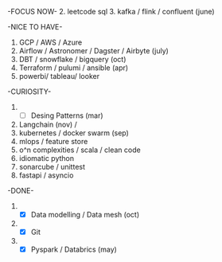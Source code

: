 -FOCUS NOW-
2. leetcode sql
3. kafka / flink / confluent (june)

-NICE TO HAVE-
1. GCP / AWS / Azure
2. Airflow / Astronomer / Dagster / Airbyte (july)
3. DBT / snowflake / bigquery (oct)
4. Terraform / pulumi / ansible (apr)
5. powerbi/ tableau/ looker

-CURIOSITY-
1. - [ ] Desing Patterns (mar)
2. Langchain (nov) / 
3. kubernetes / docker swarm (sep)
4. mlops / feature store
5. o^n complexities / scala / clean code
6. idiomatic python
7. sonarcube / unittest
8. fastapi / asyncio 

-DONE-
1. - [x] Data modelling / Data mesh (oct)
2. - [x] Git
3. - [x] Pyspark / Databrics (may)
